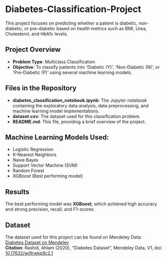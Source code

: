 # Diabetes-Classification-Project

This project focuses on predicting whether a patient is diabetic, non-diabetic, or pre-diabetic based on health metrics such as BMI, Urea, Cholesterol, and HbA1c levels.

## Project Overview

- **Problem Type**: Multiclass Classification
- **Objective**: To classify patients into 'Diabetic (Y)', 'Non-Diabetic (N)', or 'Pre-Diabetic (P)' using several machine learning models.

## Files in the Repository

- **diabetes_classification_notebook.ipynb**: The Jupyter notebook containing the exploratory data analysis, data preprocessing, and machine learning model implementations.
- **dataset.csv**: The dataset used for this classification problem.
- **README.md**: This file, providing a brief overview of the project.

## Machine Learning Models Used:
- Logistic Regression
- K-Nearest Neighbors
- Naive Bayes
- Support Vector Machine (SVM)
- Random Forest
- XGBoost (Best performing model)

## Results
The best performing model was **XGBoost**, which achieved high accuracy and strong precision, recall, and F1-scores.

## Dataset
The dataset used for this project can be found on Mendeley Data:  
[Diabetes Dataset on Mendeley](https://data.mendeley.com/datasets/wj9rwkp9c2/1)  
**Citation**: Rashid, Ahlam (2020), “Diabetes Dataset”, Mendeley Data, V1, doi: [10.17632/wj9rwkp9c2.1](https://doi.org/10.17632/wj9rwkp9c2.1)



